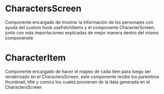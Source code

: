 # CharactersScreen 

Componente encargado de mostrar la información de los personajes con ayuda del custom hook useFetchItems y el componente CharacterScreen, junto con más importaciones explicadas de mejor manera dentro del mismo componenete 

# CharacterItem

Componente encargado de hacer el mapeo de cada item para luego ser renderizado en el CharactersScreen, este componente recibe los paremtros thumbnail, title y comics los cuales provienen de la data generada en el CharactersScreen
